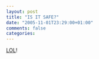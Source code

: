 ```yaml
---
layout: post
title: "IS IT SAFE?"
date: "2005-11-01T23:29:00+01:00"
comments: false
categories: 
---
```


<p><a href="http://blog.whatfettle.com/archives/000317.html">LOL</a>!</p>


